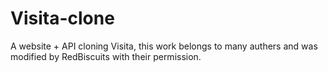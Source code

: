 # Visita-clone
 A website + API cloning Visita, this work belongs to many authers and was modified by RedBiscuits with their permission.
